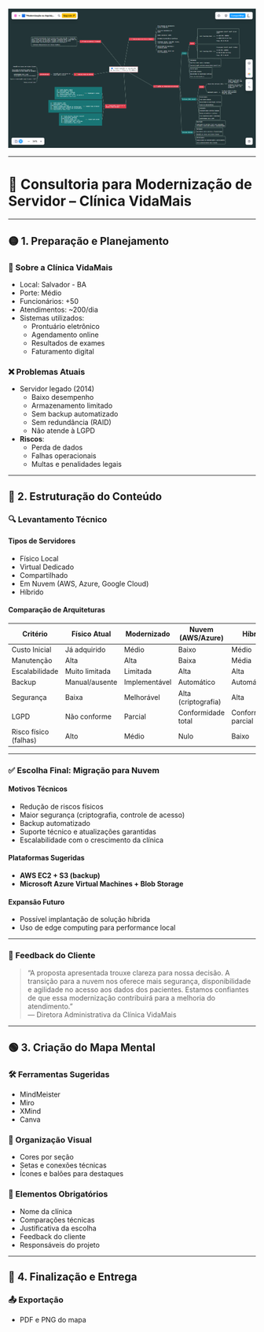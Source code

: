
![Mapa Mental](https://github.com/peudrojanot/Clinica-VidaMais/blob/main/Mapa%20Mental/image.png)

---

# 🔧 Consultoria para Modernização de Servidor – Clínica VidaMais

---

## 🟡 1. Preparação e Planejamento

### 📍 Sobre a Clínica VidaMais
- Local: Salvador - BA  
- Porte: Médio  
- Funcionários: +50  
- Atendimentos: ~200/dia  
- Sistemas utilizados:
  - Prontuário eletrônico
  - Agendamento online
  - Resultados de exames
  - Faturamento digital

### ❌ Problemas Atuais
- Servidor legado (2014)
  - Baixo desempenho
  - Armazenamento limitado
  - Sem backup automatizado
  - Sem redundância (RAID)
  - Não atende à LGPD
- **Riscos**:
  - Perda de dados
  - Falhas operacionais
  - Multas e penalidades legais

---

## 🔵 2. Estruturação do Conteúdo

### 🔍 Levantamento Técnico

#### Tipos de Servidores
- Físico Local
- Virtual Dedicado
- Compartilhado
- Em Nuvem (AWS, Azure, Google Cloud)
- Híbrido

#### Comparação de Arquiteturas

| Critério                 | Físico Atual       | Modernizado        | Nuvem (AWS/Azure)  | Híbrido                |
|--------------------------|--------------------|---------------------|---------------------|------------------------|
| Custo Inicial            | Já adquirido       | Médio               | Baixo               | Médio                  |
| Manutenção               | Alta               | Alta                | Baixa               | Média                  |
| Escalabilidade           | Muito limitada     | Limitada            | Alta                | Alta                   |
| Backup                   | Manual/ausente     | Implementável       | Automático          | Automático             |
| Segurança                | Baixa              | Melhorável          | Alta (criptografia) | Alta                   |
| LGPD                     | Não conforme       | Parcial             | Conformidade total  | Conformidade parcial   |
| Risco físico (falhas)    | Alto               | Médio               | Nulo                | Baixo                  |

---

### ✅ Escolha Final: Migração para Nuvem

#### Motivos Técnicos
- Redução de riscos físicos
- Maior segurança (criptografia, controle de acesso)
- Backup automatizado
- Suporte técnico e atualizações garantidas
- Escalabilidade com o crescimento da clínica

#### Plataformas Sugeridas
- **AWS EC2 + S3 (backup)**
- **Microsoft Azure Virtual Machines + Blob Storage**

#### Expansão Futuro
- Possível implantação de solução híbrida
- Uso de edge computing para performance local

---

### 💬 Feedback do Cliente

> “A proposta apresentada trouxe clareza para nossa decisão. A transição para a nuvem nos oferece mais segurança, disponibilidade e agilidade no acesso aos dados dos pacientes. Estamos confiantes de que essa modernização contribuirá para a melhoria do atendimento.”  
> — Diretora Administrativa da Clínica VidaMais

---

## 🟢 3. Criação do Mapa Mental

### 🛠 Ferramentas Sugeridas
- MindMeister  
- Miro  
- XMind  
- Canva  

### 🧩 Organização Visual
- Cores por seção
- Setas e conexões técnicas
- Ícones e balões para destaques

### 📝 Elementos Obrigatórios
- Nome da clínica
- Comparações técnicas
- Justificativa da escolha
- Feedback do cliente
- Responsáveis do projeto

---

## 🔴 4. Finalização e Entrega

### 📤 Exportação
- PDF e PNG do mapa
